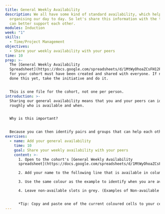```yaml
---
title: General Weekly Availability
description: We all have some kind of standard availability, which helps us
  organising our day to day. So let's share this information with the team so we
  can better support each other.
modules: Induction
week: "1"
skills:
  - Time/Project Management
objectives:
  - Share your weekly availability with your peers
time: 10
prep: >-
  The [General Weekly Availability
  Spreadsheet](https://docs.google.com/spreadsheets/d/1MtWyOhoaZCsFH12PLXbAMHBS_e32nQNseVkMj2OP0Q0/copy)
  for your cohort must have been created and shared with everyone. If no one has
  done this yet, take the initiative and do it.


  T﻿his is one file for the cohort, not one per person.
introduction: >-
  S﻿haring our general availability means that you and your peers can identify
  roughly who is available and when. 


  Why is this important? 


  Because you can then identify pairs and groups that can help each other, and helping each other isn't only good for the community and your relationship and makes us feel good about ourselves.
exercises:
  - name: Add your general availability
    time: 10
    goal: Share your weekly availability with your peers
    content: >-
      1. Open to the cohort's [General Weekly Availability
      spreadsheet](https://docs.google.com/spreadsheets/d/1MtWyOhoaZCsFH12PLXbAMHBS_e32nQNseVkMj2OP0Q0/copy). 

      2. A﻿dd your name to the following line that is available in column A

      3. Use the same colour as the example to identify when you are available. 

      4. L﻿eave non-available slots in grey. (Examples of Non-available slots: school pick-up/drop-off times, eating times, individual studying, part-time job, resting time, exercising times, mental health focus, etc. You do not have to detail what you are doing, but consider these when adding your availability)


      *T﻿ip: Copy and paste one of the current coloured cells to your cell, this way you don't have to figure out what's the correct colour to use.*
---
```


